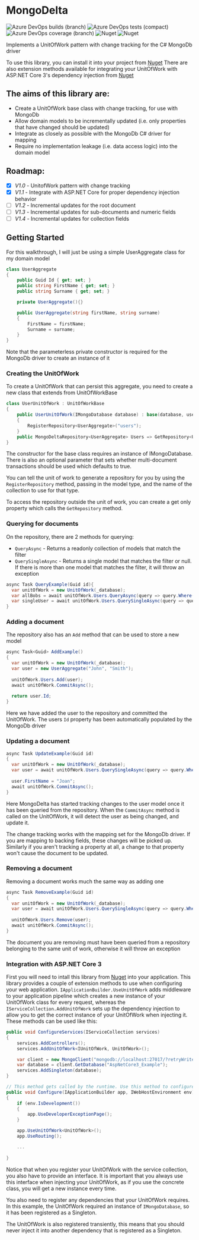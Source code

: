 # MongoDelta

![Azure DevOps builds (branch)](https://img.shields.io/azure-devops/build/adrianbradfield/df1cab1e-21bf-4a8e-a335-29d7a5b730ab/8/master?style=for-the-badge) ![Azure DevOps tests (compact)](https://img.shields.io/azure-devops/tests/adrianbradfield/df1cab1e-21bf-4a8e-a335-29d7a5b730ab/8/master?compact_message&style=for-the-badge) ![Azure DevOps coverage (branch)](https://img.shields.io/azure-devops/coverage/adrianbradfield/df1cab1e-21bf-4a8e-a335-29d7a5b730ab/8/master?style=for-the-badge) ![Nuget](https://img.shields.io/nuget/v/MongoDelta?style=for-the-badge) ![Nuget](https://img.shields.io/nuget/dt/MongoDelta?style=for-the-badge)

Implements a UnitOfWork pattern with change tracking for the C# MongoDb driver

To use this library, you can install it into your project from [Nuget](https://www.nuget.org/packages/MongoDelta/)
There are also extension methods available for integrating your UnitOfWork with ASP.NET Core 3's dependency injection from [Nuget](https://www.nuget.org/packages/MongoDelta.AspNetCore3/)

## The aims of this library are:
- Create a UnitOfWork base class with change tracking, for use with MongoDb
- Allow domain models to be incrementally updated (i.e. only properties that have changed should be updated)
- Integrate as closely as possible with the MongoDb C# driver for mapping
- Require no implementation leakage (i.e. data access logic) into the domain model

## Roadmap:
- [x] *V1.0* - UnitofWork pattern with change tracking
- [x] *V1.1* - Integrate with ASP.NET Core for proper dependency injection behavior
- [ ] *V1.2* - Incremental updates for the root document
- [ ] *V1.3* - Incremental updates for sub-documents and numeric fields
- [ ] *V1.4* - Incremental updates for collection fields

## Getting Started
For this walkthrough, I will just be using a simple UserAggregate class for my domain model

```cs
class UserAggregate
{
    public Guid Id { get; set; }
    public string FirstName { get; set; }
    public string Surname { get; set; }

    private UserAggregate(){}

    public UserAggregate(string firstName, string surname)
    {
        FirstName = firstName;
        Surname = surname;
    }
}
```

Note that the parameterless private constructor is required for the MongoDb driver to create an instance of it

### Creating the UnitOfWork
To create a UnitOfWork that can persist this aggregate, you need to create a new class that extends from UnitOfWorkBase
```cs
class UserUnitOfWork : UnitOfWorkBase
{
    public UserUnitOfWork(IMongoDatabase database) : base(database, useTransactions: false)
    {
        RegisterRepository<UserAggregate>("users");
    }
    public MongoDeltaRepository<UserAggregate> Users => GetRepository<UserAggregate>();
}
```
The constructor for the base class requires an instance of IMongoDatabase. There is also an optional parameter that sets whether multi-document transactions should be used which defaults to true.

You can tell the unit of work to generate a repository for you by using the `RegisterRepository` method, passing in the model type, and the name of the collection to use for that type.

To access the repository outside the unit of work, you can create a get only property which calls the `GetRepository` method.

### Querying for documents
On the repository, there are 2 methods for querying:
- `QueryAsync` - Returns a readonly collection of models that match the filter
- `QuerySingleAsync` - Returns a single model that matches the filter or null. If there is more than one model that matches the filter, it will throw an exception

```cs
async Task QueryExample(Guid id){
  var unitOfWork = new UnitOfWork(_database);
  var allBobs = await unitOfWork.Users.QueryAsync(query => query.Where(u => u.FirstName == "Bob"));
  var singleUser = await unitOfWork.Users.QuerySingleAsync(query => query.Where(u => u.Id == id));
}
```

### Adding a document
The repository also has an `Add` method that can be used to store a new model
```cs
async Task<Guid> AddExample()
{
  var unitOfWork = new UnitOfWork(_database);
  var user = new UserAggregate("John", "Smith");
  
  unitOfWork.Users.Add(user);
  await unitOfWork.CommitAsync();
  
  return user.Id;
}
```
Here we have added the user to the repository and committed the UnitOfWork. The users `Id` property has been automatically populated by the MongoDb driver

### Updating a document
```cs
async Task UpdateExample(Guid id)
{
  var unitOfWork = new UnitOfWork(_database);
  var user = await unitOfWork.Users.QuerySingleAsync(query => query.Where(u => u.Id == id));
  
  user.FirstName = "Joan";
  await unitOfWork.CommitAsync();
}
```
Here MongoDelta has started tracking changes to the user model once it has been queried from the repository. When the `CommitAsync` method is called on the UnitOfWork, it will detect the user as being changed, and update it.

The change tracking works with the mapping set for the MongoDb driver. If you are mapping to backing fields, these changes will be picked up. Similarly if you aren't tracking a property at all, a change to that property won't cause the document to be updated.

### Removing a document
Removing a document works much the same way as adding one
```cs
async Task RemoveExample(Guid id)
{
  var unitOfWork = new UnitOfWork(_database);
  var user = await unitOfWork.Users.QuerySingleAsync(query => query.Where(u => u.Id == id));
  
  unitOfWork.Users.Remove(user);
  await unitOfWork.CommitAsync();
}
```
The document you are removing must have been queried from a repository belonging to the same unit of work, otherwise it will throw an exception

### Integration with ASP.NET Core 3
First you will need to intall this library from [Nuget](https://www.nuget.org/packages/MongoDelta.AspNetCore3/) into your application. This library provides a couple of extension methods to use when configuring your web application. `IApplicationBuilder.UseUnitOfWork` adds middleware to your application pipeline which creates a new instance of your UnitOfWork class for every request, whereas the `IServiceCollection.AddUnitOfWork` sets up the dependency injection to allow you to get the correct instance of your UnitOfWork when injecting it. These methods can be used like this:

```cs
public void ConfigureServices(IServiceCollection services)
{
    services.AddControllers();
    services.AddUnitOfWork<IUnitOfWork, UnitOfWork>();

    var client = new MongoClient("mongodb://localhost:27017/?retryWrites=false");
    var database = client.GetDatabase("AspNetCore3_Example");
    services.AddSingleton(database);
}

// This method gets called by the runtime. Use this method to configure the HTTP request pipeline.
public void Configure(IApplicationBuilder app, IWebHostEnvironment env)
{
    if (env.IsDevelopment())
    {
        app.UseDeveloperExceptionPage();
    }

    app.UseUnitOfWork<UnitOfWork>();
    app.UseRouting();

    ...
    
}
```

Notice that when you register your UnitOfWork with the service collection, you also have to provide an interface. It is important that you always use this interface when injecting your UnitOfWork, as if you use the concrete class, you will get a new instance every time.

You also need to register any dependencies that your UnitOfWork requires. In this example, the UnitOfWork required an instance of `IMongoDatabase`, so it has been registered as a Singleton.

The UnitOfWork is also registered transiently, this means that you should never inject it into another dependency that is registered as a Singleton.
